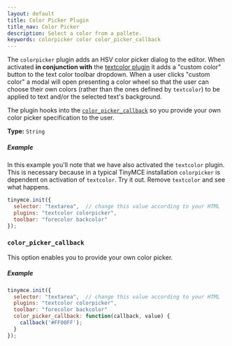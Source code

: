 ```yaml
---
layout: default
title: Color Picker Plugin
title_nav: Color Picker
description: Select a color from a pallete.
keywords: colorpicker color color_picker_callback
---
```


The `colorpicker` plugin adds an HSV color picker dialog to the editor. When activated **in conjunction with** the [textcolor plugin](../textcolor/) it adds a "custom color" button to the text color toolbar dropdown. When a user clicks "custom color" a modal will open presenting a color wheel so that the user can choose their own colors (rather than the ones defined by `textcolor`) to be applied to text and/or the selected text's background.

The plugin hooks into the [`color_picker_callback`](#color_picker_callback) so you provide your own color picker specification to the user.

**Type:** `String`

##### Example

In this example you'll note that we have also activated the `textcolor` plugin. This is necessary because in a typical TinyMCE installation `colorpicker` is dependent on activation of `textcolor`. Try it out. Remove `textcolor` and see what happens.

```js
tinymce.init({
  selector: "textarea",  // change this value according to your HTML
  plugins: "textcolor colorpicker",
  toolbar: "forecolor backcolor"
});
```

### `color_picker_callback`

This option enables you to provide your own color picker.

##### Example

```js
tinymce.init({
  selector: "textarea",  // change this value according to your HTML
  plugins: "textcolor colorpicker",
  toolbar: "forecolor backcolor"
  color_picker_callback: function(callback, value) {
    callback('#FF00FF');
  }
});
```
